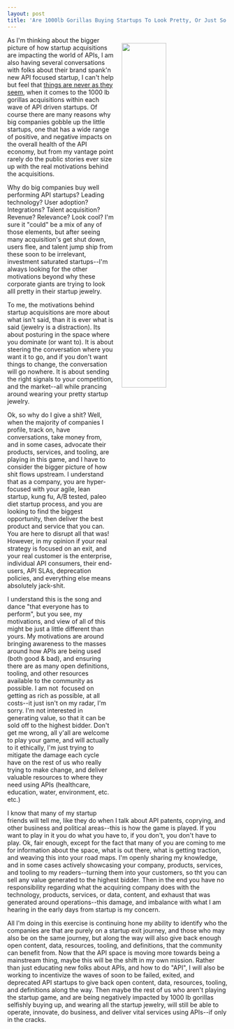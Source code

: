 ```yaml
---
layout: post
title: 'Are 1000lb Gorillas Buying Startups To Look Pretty, Or Just So That Nobody Else Buys Them First?'
---
```

<p><img style="padding: 15px;" src="http://kinlane-productions.s3.amazonaws.com/api-evangelist-site/blog/1000-lb-gorilla-with-startup-jewelry.jpg" alt="" width="45%" align="right" /></p>
<p>As I'm thinking about the bigger picture of how startup acquisitions are impacting the world of APIs, I am also having several conversations with folks about their brand spank'n new API focused startup, I can't help but feel that <span style="text-decoration: underline;">things are never as they seem</span>, when it comes to the 1000 lb gorillas acquisitions within each wave of API driven startups. Of course there are many reasons why big companies gobble up the little startups, one that has a wide range of positive, and negative impacts on the overall health of the API economy, but from my vantage point rarely do the public stories ever size up with the real motivations behind the acquisitions.&nbsp;</p>
<p>Why do big companies buy well performing API startups? Leading technology? User adoption? Integrations? Talent acquisition? Revenue? Relevance? Look cool? I'm sure it "could" be a mix of any of those elements, but after seeing many acquisition's get shut down, users flee, and talent jump ship from these soon to be irrelevant, investment saturated startups--I'm always looking for the other motivations beyond why these corporate giants are trying to look alll pretty in their startup jewelry.</p>
<p>To me, the motivations behind startup acquisitions are more about what isn't said, than it is ever what is said (jewelry is a distraction). Its about posturing in the space where you dominate (or want to). It is about steering the conversation where you want it to go, and if you don't want things to change, the conversation will go nowhere. It is about sending the right signals to your competition, and the market--all while prancing around wearing your pretty startup jewelry.</p>
<p>Ok, so why do I give a shit? Well, when the majority of companies I profile, track on, have conversations, take money from, and in some cases, advocate their products, services, and tooling, are playing in this game, and I have to consider the bigger picture of how shit flows upstream. I understand that as a company, you are hyper-focused with your agile, lean startup, kung fu, A/B tested, paleo diet startup process, and you are looking to find the biggest opportunity, then deliver the best product and service that you can. You are here to disrupt all that was! However, in my opinion if your real strategy is focused on an exit, and your real customer is the enterprise, individual API consumers, their end-users, API SLAs, deprecation policies, and everything else means absolutely jack-shit.&nbsp;</p>
<p>I understand this is the song and dance "that everyone has to perform", but you see, my motivations, and view of all of this might be just a little different than yours. My motivations are around bringing awareness to the masses around how APIs are being used (both good &amp; bad), and ensuring there are as many open definitions, tooling, and other resources available to the community as possible. I am not&nbsp; focused on getting as rich as possible, at all costs--it just isn't on my radar, I'm sorry. I'm not interested in generating value, so that it can be sold off to the highest bidder. Don't get me wrong, all y'all are welcome to play your game, and will actually to it ethically, I'm just trying to mitigate the damage each cycle have on the rest of us who really trying to make change, and deliver valuable resources to where they need using APIs (healthcare, education, water, environment, etc. etc.)</p>
<p>I know that many of my startup friends will tell me, like they do when I talk about API patents, coprying, and other business and political areas--this is how the game is played. If you want to play in it you do what you have to, if you don't, you don't have to play. Ok, fair enough, except for the fact that many of you are coming to me for information about the space, what is out there, what is getting traction, and weaving this into your road maps. I'm openly sharing my knowledge, and in some cases actively showcasing your company, products, services, and tooling to my readers--turning them into your customers, so tht you can sell any value generated to the highest bidder. Then in the end you have no responsibility regarding what the acquiring company does with the technology, products, services, or data, content, and exhaust that was generated around operations--this damage, and imbalance with what I am hearing in the early days from startup is my concern.</p>
<p>All I'm doing in this exercise is continuing hone my ability to identify who the companies are that are purely on a startup exit journey, and those who may also be on the same journey, but along the way will also give back enough open content, data, resources, tooling, and definitions, that the community can benefit from. Now that the API space is moving more towards being a mainstream thing, maybe this will be the shift in my own mission. Rather than just educating new folks about APIs, and how to do "API", I will also be working to incentivize the waves of soon to be failed, exited, and deprecated API startups to give back open content, data, resources, tooling, and definitions along the way. Then maybe the rest of us who aren't playing the startup game, and are being negatively impacted by 1000 lb gorillas selfishly buying up, and wearing all the startup jewelry, will still be able to operate, innovate, do business, and deliver vital services using APIs--if only in the cracks.</p>